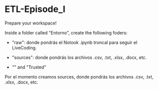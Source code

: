 # ETL-Episode_I

Prepare your workspace!

Inside a folder called "Entorno", create the following foders: 

- "raw": donde pondrás el Notook .ipynb troncal para seguir el LiveCoding.
 
- "sources": donde pondrás los archivos .csv, .txt, .xlsx, .docx, etc.

- "" and "Trusted"

Por el momento creamos sources, donde pondrás los archivos .csv, .txt, .xlsx, .docx, etc.
